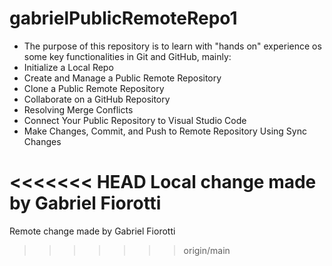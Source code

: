 # gabrielPublicRemoteRepo1

- The purpose of this repository is to learn with "hands on" experience os some key functionalities in Git and GitHub, mainly:
  <br>
- Initialize a Local Repo
- Create and Manage a Public Remote Repository
- Clone a Public Remote Repository
- Collaborate on a GitHub Repository
- Resolving Merge Conflicts
- Connect Your Public Repository to Visual Studio Code
- Make Changes, Commit, and Push to Remote Repository Using Sync Changes

<<<<<<< HEAD
Local change made by Gabriel Fiorotti
=======
Remote change made by Gabriel Fiorotti
>>>>>>> origin/main
